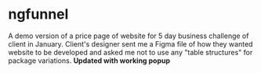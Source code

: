 # ngfunnel
A demo version of a price page of website for 5 day business challenge of client in January. Client's designer sent me a Figma file of how they wanted website to be developed and asked me not to use any "table structures" for package variations.  **Updated with working popup**
